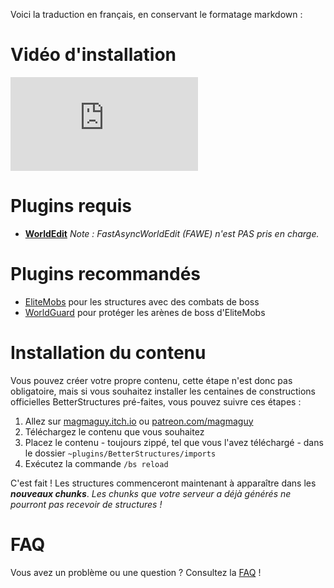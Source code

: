 Voici la traduction en français, en conservant le formatage markdown :

# Vidéo d'installation

<div class="outer-container">
<div class="iframe-container">
  <iframe class="video-iframe" src="https://www.youtube.com/embed/1z47lSxmyq0?si=zCk9OfM9b-FH7nUU" title="YouTube video player" frameborder="0" allow="accelerometer; autoplay; clipboard-write; encrypted-media; gyroscope; picture-in-picture; web-share" allowfullscreen></iframe>
</div>
</div>

# Plugins requis

- **[WorldEdit](https://dev.bukkit.org/projects/worldedit)**
  *Note : FastAsyncWorldEdit (FAWE) n'est PAS pris en charge.*

# Plugins recommandés

- [EliteMobs](https://www.spigotmc.org/resources/%E2%9A%94elitemobs%E2%9A%94.40090/) pour les structures avec des combats de boss
- [WorldGuard](https://dev.bukkit.org/projects/worldguard) pour protéger les arènes de boss d'EliteMobs

# Installation du contenu

Vous pouvez créer votre propre contenu, cette étape n'est donc pas obligatoire, mais si vous souhaitez installer les centaines de constructions officielles BetterStructures pré-faites, vous pouvez suivre ces étapes :

1) Allez sur [magmaguy.itch.io](https://magmaguy.itch.io/) ou [patreon.com/magmaguy](https://www.patreon.com/magmaguy)
2) Téléchargez le contenu que vous souhaitez
3) Placez le contenu - toujours zippé, tel que vous l'avez téléchargé - dans le dossier `~plugins/BetterStructures/imports`
4) Exécutez la commande `/bs reload`

C'est fait ! Les structures commenceront maintenant à apparaître dans les ***nouveaux chunks***. *Les chunks que votre serveur a déjà générés ne pourront pas recevoir de structures !*

# FAQ

Vous avez un problème ou une question ? Consultez la [FAQ]($language$/betterstructures/faq.md) !